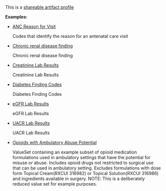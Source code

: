 This is a [shareable artifact profile](profiles.html#artifact-profiles)

**Examples:**

*   [ANC Reason for Visit](ValueSet-anc-reason-for-visit-vs.html)

    Codes that identify the reason for an antenatal care visit

*   [Chronic renal disease finding](ValueSet-ckd-valueset-ckd.html)

    Chronic renal disease finding

*   [Creatinine Lab Results](ValueSet-ckd-valueset-creatinine.html)

    Creatinine Lab Results

*   [Diabetes Finding Codes](ValueSet-ckd-valueset-diabetes.html)

    Diabetes Finding Codes

*   [eGFR Lab Results](ValueSet-ckd-valueset-egfr.html)

    eGFR Lab Results

*   [UACR Lab Results](ValueSet-ckd-valueset-uacr.html)

    UACR Lab Results

*   [Opioids with Ambulatory Abuse Potential](ValueSet-opioids-with-ambulatory-abuse-potential.html)

    ValueSet containing an example subset of opioid medication formulations used in ambulatory settings that have the potential for misuse or abuse. Includes opioid drugs not restricted to surgical use that can be used in ambulatory setting. Excludes formulations with dose form Topical Cream(RXCUI 316982) or Topical Solution(RXCUI 316986) and ingredients available in surgery. NOTE: This is a deliberately reduced value set for example purposes.